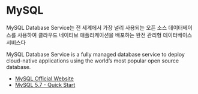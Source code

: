 
# MySQL
MySQL Database Service는 전 세계에서 가장 널리 사용되는 오픈 소스 데이터베이스를 사용하여 클라우드 네이티브 애플리케이션을 배포하는 완전 관리형 데이터베이스 서비스다

MySQL Database Service is a fully managed database service to deploy cloud-native applications using the world’s most popular open source database.

* [MySQL Official Website](https://www.mysql.com/)
* [MySQL 5.7 - Quick Start](https://github.com/hansung-dev/Quick-Start/blob/main/MySQL/Apache%20Spark%20-%20Quick%20Start.md)